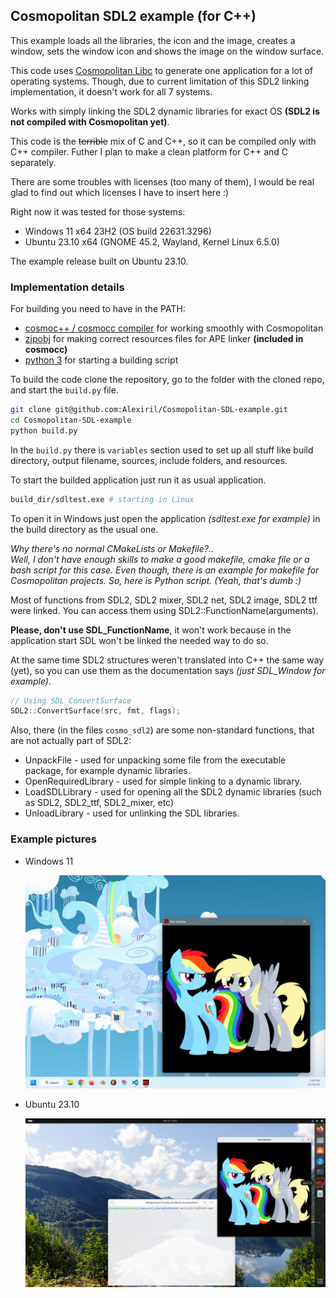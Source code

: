 ## Cosmopolitan SDL2 example (for C++)

This example loads all the libraries, the icon and the image, creates a window, sets the window icon and shows the image on the window surface.

This code uses [Cosmopolitan Libc](github.com/jart/cosmopolitan) to generate one application for a lot of operating systems. Though, due to current limitation of this SDL2 linking implementation, it doesn't work for all 7 systems.

Works with simply linking the SDL2 dynamic libraries for exact OS **(SDL2 is not compiled with Cosmopolitan yet)**.

This code is the <s>terrible</s> mix of C and C++, so it can be compiled only with C++ compiler. Futher I plan to make a clean platform for C++ and C separately.

There are some troubles with licenses (too many of them), I would be real glad to find out which licenses I have to insert here :)

Right now it was tested for those systems:
* Windows 11 x64 23H2 (OS build 22631.3296)
* Ubuntu 23.10 x64 (GNOME 45.2, Wayland, Kernel Linux 6.5.0)

The example release built on Ubuntu 23.10.

### Implementation details

For building you need to have in the PATH:

* [cosmoc++ / cosmocc compiler](https://cosmo.zip/pub/cosmocc/) for working smoothly with Cosmopolitan
* [zipobj](https://cosmo.zip/pub/cosmocc/) for making correct resources files for APE linker **(included in cosmocc)**
* [python 3](https://www.python.org/) for starting a building script

To build the code clone the repository, go to the folder with the cloned repo, and start the `build.py` file.

```sh
git clone git@github.com:Alexiril/Cosmopolitan-SDL-example.git
cd Cosmopolitan-SDL-example
python build.py
```

In the `build.py` there is `variables` section used to set up all stuff like build directory, output filename, sources, include folders, and resources.

To start the builded application just run it as usual application.

```sh
build_dir/sdltest.exe # starting in Linux
```

To open it in Windows just open the application *(sdltest.exe for example)* in the build directory as the usual one.

*Why there's no normal CMakeLists or Makefile?.. \
Well, I don't have enough skills to make a good makefile, cmake file or a bash script for this case. Even though, there is an example for makefile for Cosmopolitan projects. So, here is Python script. (Yeah, that's dumb :)*

Most of functions from SDL2, SDL2 mixer, SDL2 net, SDL2 image, SDL2 ttf were linked. You can access them using SDL2::FunctionName(arguments).

**Please, don't use SDL_FunctionName**, it won't work because in the application start SDL won't be linked the needed way to do so.

At the same time SDL2 structures weren't translated into C++ the same way (yet), so you can use them as the documentation says *(just SDL_Window for example)*.

```c++
// Using SDL_ConvertSurface
SDL2::ConvertSurface(src, fmt, flags);
```

Also, there (in the files `cosmo_sdl2`) are some non-standard functions, that are not actually part of SDL2:

* UnpackFile - used for unpacking some file from the executable package, for example dynamic libraries.
* OpenRequiredLibrary - used for simple linking to a dynamic library.
* LoadSDLLibrary - used for opening all the SDL2 dynamic libraries (such as SDL2, SDL2_ttf, SDL2_mixer, etc)
* UnloadLibrary - used for unlinking the SDL libraries.

### Example pictures

* Windows 11

    ![Windows 11 example screenshot](readme-images/Screenshot%201.png)

* Ubuntu 23.10

    ![Ubuntu 23.10 example screenshot](readme-images/Screenshot%202.png)